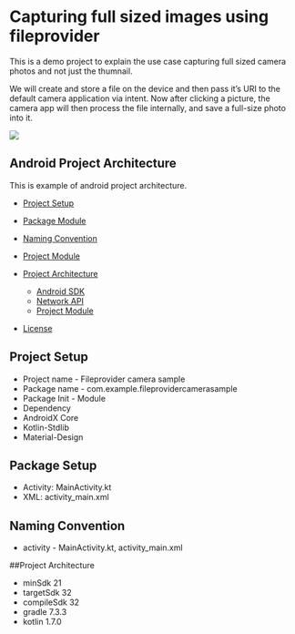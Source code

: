 # Capturing full sized images using fileprovider

This is a demo project to explain the use case capturing full sized camera photos and not just the thumnail.

We will create and store a file on the device and then pass it’s URI to the default camera application via intent.
Now after clicking a picture, the camera app will then process the file internally, and save a full-size photo into it.


![](https://github.com/uc-sja/full_sized_camera_fileprovider/blob/master/app/src/main/res/drawable/ezgif.com-gif-maker.gif)


## Android Project Architecture
This is example of android project architecture.


 * [Project Setup](#project-setup)
 * [Package Module](#package-setup)
 * [Naming Convention](#naming-convention)
 * [Project Module](#project-module)
 * [Project Architecture](#project-architecture)
   *  [Android SDK](#android-sdk)
   *  [Network API](network-api)
   *  [Project Module](project-module)

 * [License](#license)




## Project Setup
 * Project name - Fileprovider camera sample
 * Package name - com.example.fileprovidercamerasample
 * Package Init - Module
 * Dependency
  *  AndroidX Core
  *  Kotlin-Stdlib
  *  Material-Design

## Package Setup

 * Activity: MainActivity.kt
 * XML: activity_main.xml


## Naming Convention
 * activity - MainActivity.kt, activity_main.xml

##Project Architecture

 * minSdk 21
 * targetSdk 32
 * compileSdk 32
 * gradle 7.3.3
 * kotlin 1.7.0
 

